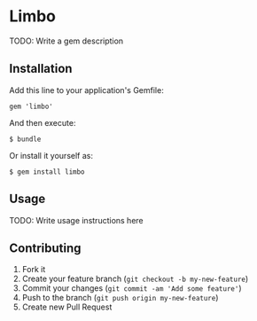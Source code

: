 # Limbo

TODO: Write a gem description

## Installation

Add this line to your application's Gemfile:

    gem 'limbo'

And then execute:

    $ bundle

Or install it yourself as:

    $ gem install limbo

## Usage

TODO: Write usage instructions here

## Contributing

1. Fork it
2. Create your feature branch (`git checkout -b my-new-feature`)
3. Commit your changes (`git commit -am 'Add some feature'`)
4. Push to the branch (`git push origin my-new-feature`)
5. Create new Pull Request
